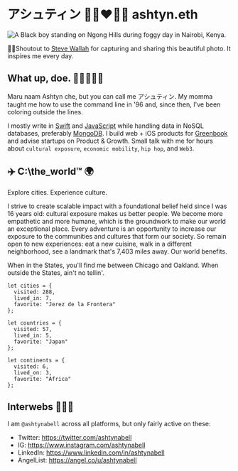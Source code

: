 # アシュティン ✊🏾❤️🙏🏾 ashtyn.eth
![A Black boy standing on Ngong Hills during foggy day in Nairobi, Kenya.](https://images.unsplash.com/photo-1507705937278-6f8ca6feb33c?ixlib=rb-1.2.1&ixid=eyJhcHBfaWQiOjEyMDd9&auto=format&fit=crop&w=788&q=80)

☝🏾Shoutout to [Steve Wallah](https://unsplash.com/@stevewallah) for capturing and sharing this beautiful photo. It inspires me every day.

## What up, doe. 🤜🏾💥🤛🏾
Maru naam Ashtyn che, but you can call me アシュティン. My momma taught me how to use the command line in '96 and, since then, I've been coloring outside the lines.<br/>

I mostly write in [Swift](https://github.com/topics/swift) and [JavaScript](https://github.com/topics/javascript) while handling data in NoSQL databases, preferably [MongoDB](https://github.com/topics/mongodb). I build web + iOS products for [Greenbook](https://github.com/greenbook) and advise startups on Product & Growth. Small talk with me for hours about `cultural exposure`, `economic mobility`, `hip hop`, and `Web3`.


## ✈️ C:\the_world™ 🌍
Explore cities. Experience culture.<br/>

I strive to create scalable impact with a foundational belief held since I was 16 years old: cultural exposure makes us better people. We become more empathetic and more humane, which is the groundwork to make our world an exceptional place. Every adventure is an opportunity to increase our exposure to the communities and cultures that form our society. So remain open to new experiences: eat a new cuisine, walk in a different neighborhood, see a landmark that's 7,403 miles away. Our world benefits.<br/>

When in the States, you'll find me between Chicago and Oakland. When outside the States, ain't no tellin'.

```
let cities = {
  visited: 288,
  lived_in: 7,
  favorite: "Jerez de la Frontera"
};

let countries = {
  visited: 57,
  lived_in: 5,
  favorite: "Japan"
};

let continents = {
  visited: 6,
  lived_on: 3,
  favorite: "Africa"
};
```

## Interwebs 👨🏾‍💻
I am `@ashtynabell` across all platforms, but only fairly active on these:
* Twitter: https://twitter.com/ashtynabell
* IG: https://www.instagram.com/ashtynabell
* LinkedIn: https://www.linkedin.com/in/ashtynabell
* AngelList: https://angel.co/u/ashtynabell
